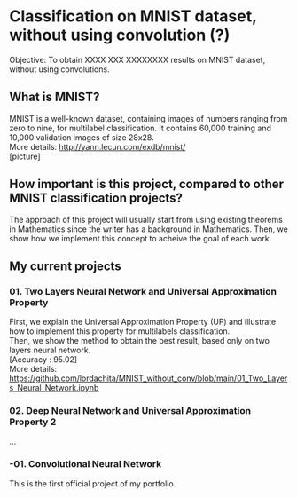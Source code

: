# Classification on MNIST dataset, without using convolution (?)

Objective: To obtain XXXX XXX XXXXXXXX results on MNIST dataset, without using convolutions.

## What is MNIST?
MNIST is a well-known dataset, containing images of numbers ranging from zero to nine, for multilabel classification. 
It contains 60,000 training and 10,000 validation images of size 28x28. </br>
More details: http://yann.lecun.com/exdb/mnist/ </br>
[picture]

## How important is this project, compared to other MNIST classification projects?
The approach of this project will usually start from using existing theorems in Mathematics since the writer has a background in Mathematics. 
Then, we show how we implement this concept to acheive the goal of each work.

## My current projects 
### 01. Two Layers Neural Network and Universal Approximation Property </br>
First, we explain the Universal Approximation Property (UP) and illustrate how to implement this property for multilabels classification. </br>
Then, we show the method to obtain the best result, based only on two layers neural network. </br>
[Accuracy : 95.02] </br>
More details: https://github.com/lordachita/MNIST_without_conv/blob/main/01_Two_Layers_Neural_Network.ipynb

### 02. Deep Neural Network and Universal Approximation Property 2

... </br>
### -01. Convolutional Neural Network 

This is the first official project of my portfolio. 
